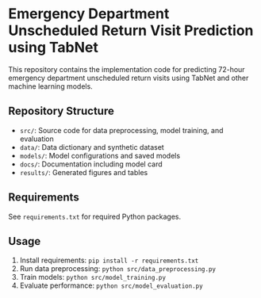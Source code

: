 # Emergency Department Unscheduled Return Visit Prediction using TabNet

This repository contains the implementation code for predicting 72-hour emergency department unscheduled return visits using TabNet and other machine learning models.

## Repository Structure
- `src/`: Source code for data preprocessing, model training, and evaluation
- `data/`: Data dictionary and synthetic dataset
- `models/`: Model configurations and saved models
- `docs/`: Documentation including model card
- `results/`: Generated figures and tables

## Requirements
See `requirements.txt` for required Python packages.

## Usage
1. Install requirements: `pip install -r requirements.txt`
2. Run data preprocessing: `python src/data_preprocessing.py`
3. Train models: `python src/model_training.py`
4. Evaluate performance: `python src/model_evaluation.py`

